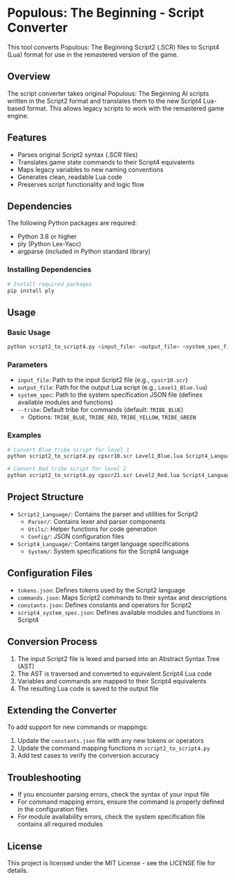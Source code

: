 # Populous: The Beginning - Script Converter

This tool converts Populous: The Beginning Script2 (.SCR) files to Script4 (Lua) format for use in the remastered version of the game.

## Overview

The script converter takes original Populous: The Beginning AI scripts written in the Script2 format and translates them to the new Script4 Lua-based format. This allows legacy scripts to work with the remastered game engine.

## Features

- Parses original Script2 syntax (.SCR files)
- Translates game state commands to their Script4 equivalents
- Maps legacy variables to new naming conventions
- Generates clean, readable Lua code
- Preserves script functionality and logic flow

## Dependencies

The following Python packages are required:

- Python 3.8 or higher
- ply (Python Lex-Yacc)
- argparse (included in Python standard library)

### Installing Dependencies

```bash
# Install required packages
pip install ply
```

## Usage

### Basic Usage

```bash
python script2_to_script4.py <input_file> <output_file> <system_spec_file> [--tribe TRIBE]
```

### Parameters

- `input_file`: Path to the input Script2 file (e.g., `cpscr10.scr`)
- `output_file`: Path for the output Lua script (e.g., `Level1_Blue.lua`)
- `system_spec`: Path to the system specification JSON file (defines available modules and functions)
- `--tribe`: Default tribe for commands (default: `TRIBE_BLUE`)
    - Options: `TRIBE_BLUE`, `TRIBE_RED`, `TRIBE_YELLOW`, `TRIBE_GREEN`

### Examples

```bash
# Convert Blue tribe script for level 1
python script2_to_script4.py cpscr10.scr Level1_Blue.lua Script4_Language/System/script4_system_spec.json --tribe TRIBE_BLUE

# Convert Red tribe script for level 2
python script2_to_script4.py cpscr21.scr Level2_Red.lua Script4_Language/System/script4_system_spec.json --tribe TRIBE_RED
```

## Project Structure

- `Script2_Language/`: Contains the parser and utilities for Script2
    - `Parser/`: Contains lexer and parser components
    - `Utils/`: Helper functions for code generation
    - `Config/`: JSON configuration files
- `Script4_Language/`: Contains target language specifications
    - `System/`: System specifications for the Script4 language

## Configuration Files

- `tokens.json`: Defines tokens used by the Script2 language
- `commands.json`: Maps Script2 commands to their syntax and descriptions
- `constants.json`: Defines constants and operators for Script2
- `script4_system_spec.json`: Defines available modules and functions in Script4

## Conversion Process

1. The input Script2 file is lexed and parsed into an Abstract Syntax Tree (AST)
2. The AST is traversed and converted to equivalent Script4 Lua code
3. Variables and commands are mapped to their Script4 equivalents
4. The resulting Lua code is saved to the output file

## Extending the Converter

To add support for new commands or mappings:
1. Update the `constants.json` file with any new tokens or operators
2. Update the command mapping functions in `script2_to_script4.py`
3. Add test cases to verify the conversion accuracy

## Troubleshooting

- If you encounter parsing errors, check the syntax of your input file
- For command mapping errors, ensure the command is properly defined in the configuration files
- For module availability errors, check the system specification file contains all required modules

## License

This project is licensed under the MIT License - see the LICENSE file for details.